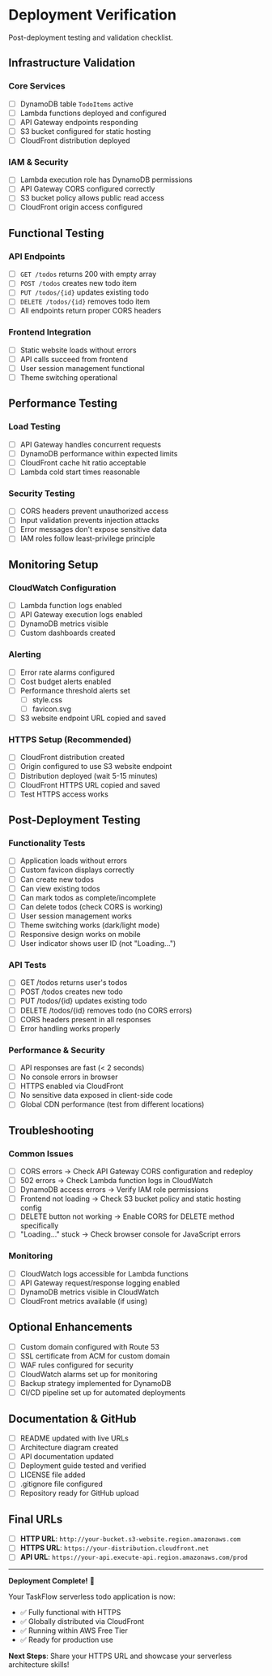 # Deployment Verification

Post-deployment testing and validation checklist.

## Infrastructure Validation

### Core Services
- [ ] DynamoDB table `TodoItems` active
- [ ] Lambda functions deployed and configured
- [ ] API Gateway endpoints responding
- [ ] S3 bucket configured for static hosting
- [ ] CloudFront distribution deployed

### IAM & Security
- [ ] Lambda execution role has DynamoDB permissions
- [ ] API Gateway CORS configured correctly
- [ ] S3 bucket policy allows public read access
- [ ] CloudFront origin access configured

## Functional Testing

### API Endpoints
- [ ] `GET /todos` returns 200 with empty array
- [ ] `POST /todos` creates new todo item
- [ ] `PUT /todos/{id}` updates existing todo
- [ ] `DELETE /todos/{id}` removes todo item
- [ ] All endpoints return proper CORS headers

### Frontend Integration
- [ ] Static website loads without errors
- [ ] API calls succeed from frontend
- [ ] User session management functional
- [ ] Theme switching operational

## Performance Testing

### Load Testing
- [ ] API Gateway handles concurrent requests
- [ ] DynamoDB performance within expected limits
- [ ] CloudFront cache hit ratio acceptable
- [ ] Lambda cold start times reasonable

### Security Testing
- [ ] CORS headers prevent unauthorized access
- [ ] Input validation prevents injection attacks
- [ ] Error messages don't expose sensitive data
- [ ] IAM roles follow least-privilege principle

## Monitoring Setup

### CloudWatch Configuration
- [ ] Lambda function logs enabled
- [ ] API Gateway execution logs enabled
- [ ] DynamoDB metrics visible
- [ ] Custom dashboards created

### Alerting
- [ ] Error rate alarms configured
- [ ] Cost budget alerts enabled
- [ ] Performance threshold alerts set
  - [ ] style.css
  - [ ] favicon.svg
- [ ] S3 website endpoint URL copied and saved

### HTTPS Setup (Recommended)
- [ ] CloudFront distribution created
- [ ] Origin configured to use S3 website endpoint
- [ ] Distribution deployed (wait 5-15 minutes)
- [ ] CloudFront HTTPS URL copied and saved
- [ ] Test HTTPS access works

## Post-Deployment Testing

### Functionality Tests
- [ ] Application loads without errors
- [ ] Custom favicon displays correctly
- [ ] Can create new todos
- [ ] Can view existing todos
- [ ] Can mark todos as complete/incomplete
- [ ] Can delete todos (check CORS is working)
- [ ] User session management works
- [ ] Theme switching works (dark/light mode)
- [ ] Responsive design works on mobile
- [ ] User indicator shows user ID (not "Loading...")

### API Tests
- [ ] GET /todos returns user's todos
- [ ] POST /todos creates new todo
- [ ] PUT /todos/{id} updates existing todo
- [ ] DELETE /todos/{id} removes todo (no CORS errors)
- [ ] CORS headers present in all responses
- [ ] Error handling works properly

### Performance & Security
- [ ] API responses are fast (< 2 seconds)
- [ ] No console errors in browser
- [ ] HTTPS enabled via CloudFront
- [ ] No sensitive data exposed in client-side code
- [ ] Global CDN performance (test from different locations)

## Troubleshooting

### Common Issues
- [ ] CORS errors → Check API Gateway CORS configuration and redeploy
- [ ] 502 errors → Check Lambda function logs in CloudWatch
- [ ] DynamoDB access errors → Verify IAM role permissions
- [ ] Frontend not loading → Check S3 bucket policy and static hosting config
- [ ] DELETE button not working → Enable CORS for DELETE method specifically
- [ ] "Loading..." stuck → Check browser console for JavaScript errors

### Monitoring
- [ ] CloudWatch logs accessible for Lambda functions
- [ ] API Gateway request/response logging enabled
- [ ] DynamoDB metrics visible in CloudWatch
- [ ] CloudFront metrics available (if using)

## Optional Enhancements
- [ ] Custom domain configured with Route 53
- [ ] SSL certificate from ACM for custom domain
- [ ] WAF rules configured for security
- [ ] CloudWatch alarms set up for monitoring
- [ ] Backup strategy implemented for DynamoDB
- [ ] CI/CD pipeline set up for automated deployments

## Documentation & GitHub
- [ ] README updated with live URLs
- [ ] Architecture diagram created
- [ ] API documentation updated
- [ ] Deployment guide tested and verified
- [ ] LICENSE file added
- [ ] .gitignore file configured
- [ ] Repository ready for GitHub upload

## Final URLs
- [ ] **HTTP URL**: `http://your-bucket.s3-website.region.amazonaws.com`
- [ ] **HTTPS URL**: `https://your-distribution.cloudfront.net`
- [ ] **API URL**: `https://your-api.execute-api.region.amazonaws.com/prod`

---

**Deployment Complete!** 🎉

Your TaskFlow serverless todo application is now:
- ✅ Fully functional with HTTPS
- ✅ Globally distributed via CloudFront
- ✅ Running within AWS Free Tier
- ✅ Ready for production use

**Next Steps**: Share your HTTPS URL and showcase your serverless architecture skills!